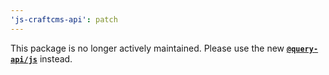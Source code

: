 ```yaml
---
'js-craftcms-api': patch
---
```


This package is no longer actively maintained. Please use the new **[`@query-api/js`](https://github.com/samuelreichor/query-api/tree/main/packages/js)** instead.
